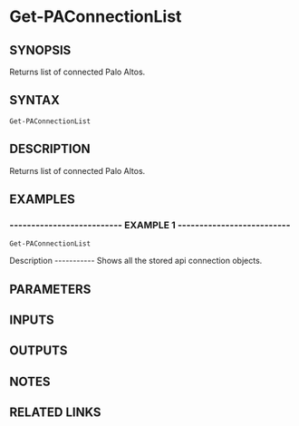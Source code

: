 ﻿---
external help file: pspaloalto-help.xml
Module Name: pspaloalto
online version: 
schema: 2.0.0
---

# Get-PAConnectionList

## SYNOPSIS
Returns list of connected Palo Altos.

## SYNTAX

```
Get-PAConnectionList
```

## DESCRIPTION
Returns list of connected Palo Altos.

## EXAMPLES

### -------------------------- EXAMPLE 1 --------------------------
```
Get-PAConnectionList
```

Description
      -----------
      Shows all the stored api connection objects.

## PARAMETERS

## INPUTS

## OUTPUTS

## NOTES

## RELATED LINKS

